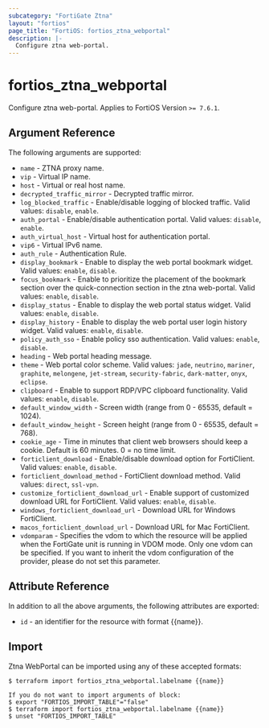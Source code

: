 ```yaml
---
subcategory: "FortiGate Ztna"
layout: "fortios"
page_title: "FortiOS: fortios_ztna_webportal"
description: |-
  Configure ztna web-portal.
---
```


# fortios_ztna_webportal
Configure ztna web-portal. Applies to FortiOS Version `>= 7.6.1`.

## Argument Reference

The following arguments are supported:

* `name` - ZTNA proxy name.
* `vip` - Virtual IP name.
* `host` - Virtual or real host name.
* `decrypted_traffic_mirror` - Decrypted traffic mirror.
* `log_blocked_traffic` - Enable/disable logging of blocked traffic. Valid values: `disable`, `enable`.
* `auth_portal` - Enable/disable authentication portal. Valid values: `disable`, `enable`.
* `auth_virtual_host` - Virtual host for authentication portal.
* `vip6` - Virtual IPv6 name.
* `auth_rule` - Authentication Rule.
* `display_bookmark` - Enable to display the web portal bookmark widget. Valid values: `enable`, `disable`.
* `focus_bookmark` - Enable to prioritize the placement of the bookmark section over the quick-connection section in the ztna web-portal. Valid values: `enable`, `disable`.
* `display_status` - Enable to display the web portal status widget. Valid values: `enable`, `disable`.
* `display_history` - Enable to display the web portal user login history widget. Valid values: `enable`, `disable`.
* `policy_auth_sso` - Enable policy sso authentication. Valid values: `enable`, `disable`.
* `heading` - Web portal heading message.
* `theme` - Web portal color scheme. Valid values: `jade`, `neutrino`, `mariner`, `graphite`, `melongene`, `jet-stream`, `security-fabric`, `dark-matter`, `onyx`, `eclipse`.
* `clipboard` - Enable to support RDP/VPC clipboard functionality. Valid values: `enable`, `disable`.
* `default_window_width` - Screen width (range from 0 - 65535, default = 1024).
* `default_window_height` - Screen height (range from 0 - 65535, default = 768).
* `cookie_age` - Time in minutes that client web browsers should keep a cookie. Default is 60 minutes. 0 = no time limit.
* `forticlient_download` - Enable/disable download option for FortiClient. Valid values: `enable`, `disable`.
* `forticlient_download_method` - FortiClient download method. Valid values: `direct`, `ssl-vpn`.
* `customize_forticlient_download_url` - Enable support of customized download URL for FortiClient. Valid values: `enable`, `disable`.
* `windows_forticlient_download_url` - Download URL for Windows FortiClient.
* `macos_forticlient_download_url` - Download URL for Mac FortiClient.
* `vdomparam` - Specifies the vdom to which the resource will be applied when the FortiGate unit is running in VDOM mode. Only one vdom can be specified. If you want to inherit the vdom configuration of the provider, please do not set this parameter.


## Attribute Reference

In addition to all the above arguments, the following attributes are exported:
* `id` - an identifier for the resource with format {{name}}.

## Import

Ztna WebPortal can be imported using any of these accepted formats:
```
$ terraform import fortios_ztna_webportal.labelname {{name}}

If you do not want to import arguments of block:
$ export "FORTIOS_IMPORT_TABLE"="false"
$ terraform import fortios_ztna_webportal.labelname {{name}}
$ unset "FORTIOS_IMPORT_TABLE"
```
